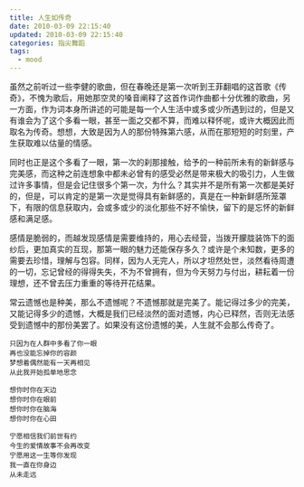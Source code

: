 ```yaml
---
title: 人生如传奇
date: 2010-03-09 22:15:40
updated: 2010-03-09 22:15:40
categories: 指尖舞蹈
tags:
  - mood
---
```


虽然之前听过一些李健的歌曲，但在春晚还是第一次听到王菲翻唱的这首歌《传奇》，不愧为歌后，用她那空灵的嗓音阐释了这首作词作曲都十分优雅的歌曲，另一方面，作为词本身所讲述的可能是每一个人生活中或多或少所遇到过的，但是又有谁会为了这个多看一眼，甚至一面之交都不算，而难以释怀呢，或许大概因此而取名为传奇。想想，大致是因为人的那份特殊第六感，从而在那短短的时刻里，产生获取难以估量的情感。

<!-- more -->

同时也正是这个多看了一眼，第一次的刹那接触，给予的一种前所未有的新鲜感与完美感，而这种之前连想象中都未必曾有的感受必然是带来极大的吸引力，人生做过许多事情，但是会记住很多个第一次，为什么？其实并不是所有第一次都是美好的，但是，可以肯定的是第一次是觉得具有新鲜感的，真是在一种新鲜感所笼罩下，有限的信息获取内，会或多或少的淡化那些不好不愉快，留下的是忘怀的新鲜感和满足感。

感情是脆弱的，而越发现感情是需要维持的，用心去经营，当拨开朦胧装饰下的面纱后，更加真实的互现，那第一眼的魅力还能保存多久？或许是个未知数，更多的需要去珍惜，理解与包容。同样，因为人无完人，所以才坦然处世，淡然看待周遭的一切，忘记曾经的得得失失，不为不曾拥有，但为今天努力与付出，耕耘着一份理想，还不曾去压力重重的等待开花结果。

常云遗憾也是种美，那么不遗憾呢？不遗憾那就是完美了。能记得过多少的完美，又能记得多少的遗憾，大概是我们已经淡然的面对遗憾，内心已释然，否则无法感受到遗憾中的那份美罢了。如果没有这份遗憾的美，人生就不会那么传奇了。

    只因为在人群中多看了你一眼  
    再也没能忘掉你的容颜  
    梦想着偶然能有一天再相见  
    从此我开始孤单地思念

    想你时你在天边  
    想你时你在眼前  
    想你时你在脑海  
    想你时你在心田

    宁愿相信我们前世有约  
    今生的爱情故事不会再改变  
    宁愿用这一生等你发现  
    我一直在你身边  
    从未走远
